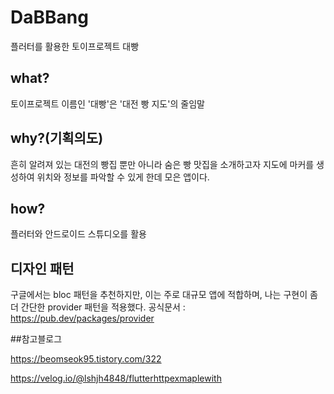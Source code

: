 # DaBBang
플러터를 활용한 토이프로젝트 대빵

## what?
토이프로젝트 이름인 '대빵'은 '대전 빵 지도'의 줄임말


## why?(기획의도)
흔히 알려져 있는 대전의 빵집 뿐만 아니라 숨은 빵 맛집을 소개하고자 지도에 마커를 생성하여 위치와 정보를 파악할 수 있게 한데 모은 앱이다.


## how?
 플러터와 안드로이드 스튜디오를 활용
 
 
## 디자인 패턴
 구글에서는 bloc 패턴을 추천하지만, 이는 주로 대규모 앱에 적합하며, 나는 구현이 좀 더 간단한 provider 패턴을 적용했다.
 공식문서 : https://pub.dev/packages/provider


##참고블로그

https://beomseok95.tistory.com/322

https://velog.io/@lshjh4848/flutterhttpexmaplewith
